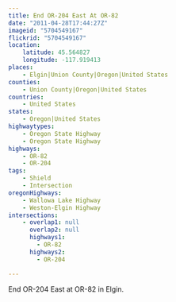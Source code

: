 ```yaml
---
title: End OR-204 East At OR-82
date: "2011-04-28T17:44:27Z"
imageid: "5704549167"
flickrid: "5704549167"
location:
    latitude: 45.564827
    longitude: -117.919413
places:
    - Elgin|Union County|Oregon|United States
counties:
    - Union County|Oregon|United States
countries:
    - United States
states:
    - Oregon|United States
highwaytypes:
    - Oregon State Highway
    - Oregon State Highway
highways:
    - OR-82
    - OR-204
tags:
    - Shield
    - Intersection
oregonHighways:
    - Wallowa Lake Highway
    - Weston-Elgin Highway
intersections:
    - overlap1: null
      overlap2: null
      highways1:
        - OR-82
      highways2:
        - OR-204

---
```

End OR-204 East at OR-82 in Elgin.